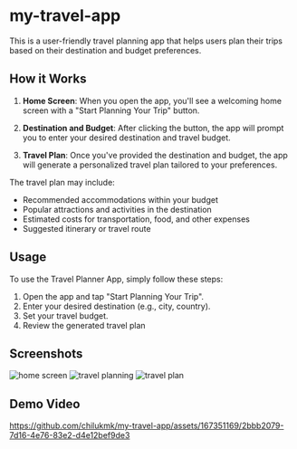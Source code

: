 # my-travel-app
This is a user-friendly travel planning app that helps users plan their trips based on their destination and budget preferences.

## How it Works
1. **Home Screen**: When you open the app, you'll see a welcoming home screen with a "Start Planning Your Trip" button.

2. **Destination and Budget**: After clicking the button, the app will prompt you to enter your desired destination and travel budget.

3. **Travel Plan**: Once you've provided the destination and budget, the app will generate a personalized travel plan tailored to your preferences.

The travel plan may include:
- Recommended accommodations within your budget
- Popular attractions and activities in the destination
- Estimated costs for transportation, food, and other expenses
- Suggested itinerary or travel route

## Usage

To use the Travel Planner App, simply follow these steps:

1. Open the app and tap "Start Planning Your Trip".
2. Enter your desired destination (e.g., city, country).
3. Set your travel budget.
4. Review the generated travel plan 

## Screenshots
![home screen](https://github.com/chilukmk/my-travel-app/assets/167351169/a3e6e646-276a-4ff1-8568-b1268033f186)
![travel planning](https://github.com/chilukmk/my-travel-app/assets/167351169/932d9f5f-3a30-4e88-8b7b-a1b46b5d16ec)
![travel plan ](https://github.com/chilukmk/my-travel-app/assets/167351169/94d395eb-ced6-4843-8556-2bb77007fb07)

## Demo Video

https://github.com/chilukmk/my-travel-app/assets/167351169/2bbb2079-7d16-4e76-83e2-d4e12bef9de3




